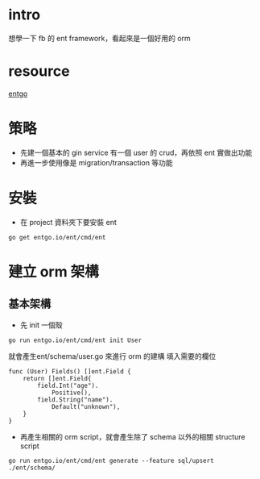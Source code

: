 # intro
想學一下 fb 的 ent framework，看起來是一個好用的 orm

# resource
[entgo](https://entgo.io/docs/getting-started/)

# 策略
- 先建一個基本的 gin service 有一個 user 的 crud，再依照 ent 實做出功能
- 再進一步使用像是 migration/transaction 等功能

# 安裝
- 在 project 資料夾下要安裝 ent
```shell 
go get entgo.io/ent/cmd/ent

```

# 建立 orm 架構
## 基本架構
- 先 init 一個殼
```shell
go run entgo.io/ent/cmd/ent init User
```
就會產生ent/schema/user.go 來進行 orm 的建構
填入需要的欄位 
```golang
func (User) Fields() []ent.Field {
	return []ent.Field{
		field.Int("age").
			Positive(),
		field.String("name").
			Default("unknown"),
	}
}
```
- 再產生相關的 orm script，就會產生除了 schema 以外的相關 structure script
```shell
go run entgo.io/ent/cmd/ent generate --feature sql/upsert ./ent/schema/
```